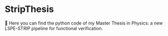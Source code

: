 # StripThesis
:telescope: Here you can find the python code of my Master Thesis in Physics: a new LSPE-STRIP pipeline for functional verification.

